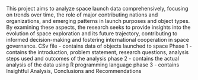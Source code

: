 This project aims to analyze space launch data comprehensively, focusing on trends over time, the 
role of major contributing nations and organizations, and emerging patterns in launch purposes 
and object types. By examining these aspects, the research seeks to provide insights into the 
evolution of space exploration and its future trajectory, contributing to informed decision-making 
and fostering international cooperation in space governance. 
CSv file - contains data of objects launched to space
Phase 1 - contains the introduction, problem statement, research questions, analysis steps used and outcomes of the analysis
phase 2 - contains  the actual analysis of the data using R programming language
phase 3 - contains Insightful Analysis, Conclusions and Recommendations
